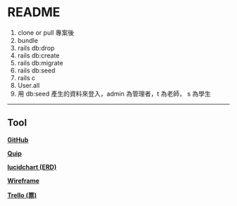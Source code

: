 # README

1. clone or pull 專案後
2. bundle
3. rails db:drop
4. rails db:create
5. rails db:migrate
6. rails db:seed
7. rails c
8. User.all
9. 用 db:seed 產生的資料來登入，admin 為管理者，t 為老師， s 為學生

---

## Tool

[**GitHub**](https://github.com/River-Ye/oh_my_wage/)

[**Quip**](https://riverye.quip.com/OcZAOAihsSC)

[**lucidchart (ERD)**](https://www.lucidchart.com/documents/edit/52440e0b-0748-4620-9b85-6fbf4642601b)

[**Wireframe**](https://whimsical.com/JgPoSu5DBGz4kNfxC9S99L)

[**Trello (票)**](https://trello.com/oh_my_wage)
